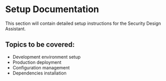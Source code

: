 # Setup Documentation

This section will contain detailed setup instructions for the Security Design Assistant.

## Topics to be covered:

- Development environment setup
- Production deployment
- Configuration management
- Dependencies installation